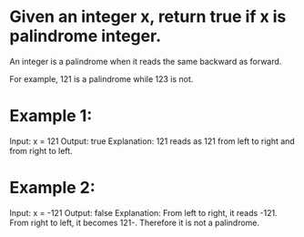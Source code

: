 # Given an integer x, return true if x is palindrome integer.

An integer is a palindrome when it reads the same backward as forward.

For example, 121 is a palindrome while 123 is not.
 

# Example 1:

Input: x = 121
Output: true
Explanation: 121 reads as 121 from left to right and from right to left.

# Example 2:
Input: x = -121
Output: false
Explanation: From left to right, it reads -121. From right to left, it becomes 121-. Therefore it is not a palindrome.